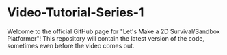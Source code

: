 # Video-Tutorial-Series-1

Welcome to the official GitHub page for "Let's Make a 2D Survival/Sandbox Platformer"! This repository will contain the latest version of the code, sometimes even before the video comes out.
